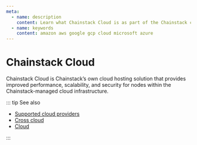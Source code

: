 ```yaml
---
meta:
  - name: description
    content: Learn what Chainstack Cloud is as part of the Chainstack cloud managed blockchain services.
  - name: keywords
    content: amazon aws google gcp cloud microsoft azure 
---
```


# Chainstack Cloud

Chainstack Cloud is Chainstack’s own cloud hosting solution that provides improved performance, scalability, and security for nodes within the Chainstack-managed cloud infrastructure.

::: tip See also

* [Supported cloud providers](/platform/supported-cloud-hosting-providers)
* [Cross cloud](/glossary/cross-cloud)
* [Cloud](/glossary/cloud.md)

:::
